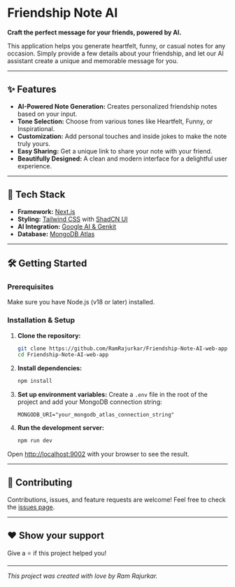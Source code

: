 # Friendship Note AI

**Craft the perfect message for your friends, powered by AI.**

This application helps you generate heartfelt, funny, or casual notes for any occasion. Simply provide a few details about your friendship, and let our AI assistant create a unique and memorable message for you.

---

## ✨ Features

- **AI-Powered Note Generation:** Creates personalized friendship notes based on your input.
- **Tone Selection:** Choose from various tones like Heartfelt, Funny, or Inspirational.
- **Customization:** Add personal touches and inside jokes to make the note truly yours.
- **Easy Sharing:** Get a unique link to share your note with your friend.
- **Beautifully Designed:** A clean and modern interface for a delightful user experience.

---

## 🚀 Tech Stack

- **Framework:** [Next.js](https://nextjs.org/)
- **Styling:** [Tailwind CSS](https://tailwindcss.com/) with [ShadCN UI](https://ui.shadcn.com/)
- **AI Integration:** [Google AI & Genkit](https://firebase.google.com/docs/genkit)
- **Database:** [MongoDB Atlas](https://www.mongodb.com/atlas)


---

## 🛠️ Getting Started

### Prerequisites

Make sure you have Node.js (v18 or later) installed.

### Installation & Setup

1.  **Clone the repository:**
    ```bash
    git clone https://github.com/RamRajurkar/Friendship-Note-AI-web-app.git
    cd Friendship-Note-AI-web-app
    ```

2.  **Install dependencies:**
    ```bash
    npm install
    ```

3.  **Set up environment variables:**
    Create a `.env` file in the root of the project and add your MongoDB connection string:
    ```
    MONGODB_URI="your_mongodb_atlas_connection_string"
    ```

4.  **Run the development server:**
    ```bash
    npm run dev
    ```

Open [http://localhost:9002](http://localhost:9002) with your browser to see the result.

---

## 🤝 Contributing

Contributions, issues, and feature requests are welcome! Feel free to check the [issues page](https://github.com/RamRajurkar/Friendship-Note-AI-web-app/issues).

---

## ❤️ Show your support

Give a ⭐️ if this project helped you!

---
*This project was created with love by Ram Rajurkar.*
